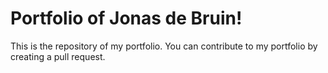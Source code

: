 # Portfolio of Jonas de Bruin!

This is the repository of my portfolio. You can contribute to my portfolio by creating a pull request.

